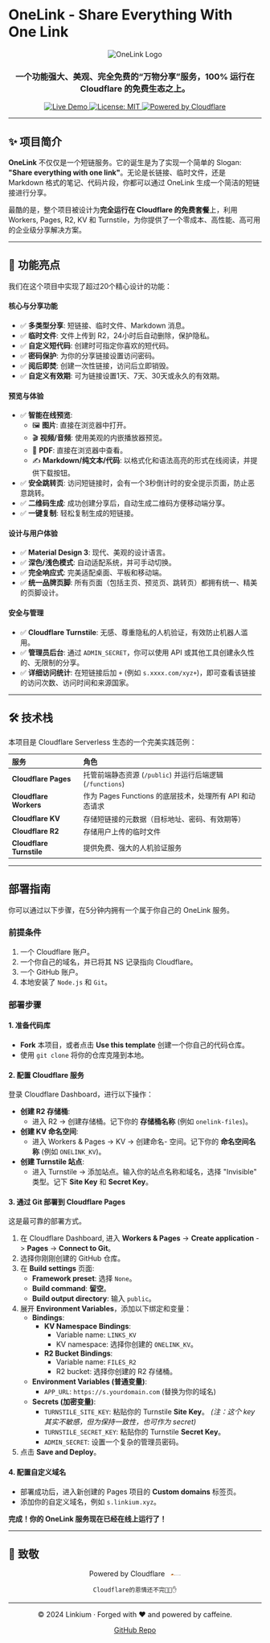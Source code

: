 # OneLink - Share Everything With One Link

<p align="center">
  <img src="[https://github.com/Linkium-suki/onelink/public/logo.svg](https://raw.githubusercontent.com/Linkium-suki/onelink/436bc09ab8cca21d93f00759d7f94932bfd0ab4d/public/logo.svg)" alt="OneLink Logo" width="128" height="128">
</p>

<h3 align="center">一个功能强大、美观、完全免费的“万物分享”服务，100% 运行在 Cloudflare 的免费生态之上。</h3>

<p align="center">
    <a href="https://1url.icu">
        <img src="https://img.shields.io/badge/Live%20Demo-Visit%20Now-brightgreen" alt="Live Demo">
    </a>
    <a href="#">
        <img src="https://img.shields.io/badge/License-MIT-blue.svg" alt="License: MIT">
    </a>
    <a href="https://www.cloudflare.com">
        <img src="https://img.shields.io/badge/Powered%20by-Cloudflare-F48020" alt="Powered by Cloudflare">
    </a>
</p>

---

## ✨ 项目简介

**OneLink** 不仅仅是一个短链服务。它的诞生是为了实现一个简单的 Slogan: **"Share everything with one link"**。无论是长链接、临时文件，还是 Markdown 格式的笔记、代码片段，你都可以通过 OneLink 生成一个简洁的短链接进行分享。

最酷的是，整个项目被设计为**完全运行在 Cloudflare 的免费套餐**上，利用 Workers, Pages, R2, KV 和 Turnstile，为你提供了一个零成本、高性能、高可用的企业级分享解决方案。


---

## 🚀 功能亮点

我们在这个项目中实现了超过20个精心设计的功能：

#### 核心与分享功能
- ✅ **多类型分享**: 短链接、临时文件、Markdown 消息。
- ✅ **临时文件**: 文件上传到 R2，24小时后自动删除，保护隐私。
- ✅ **自定义短代码**: 创建时可指定你喜欢的短代码。
- ✅ **密码保护**: 为你的分享链接设置访问密码。
- ✅ **阅后即焚**: 创建一次性链接，访问后立即销毁。
- ✅ **自定义有效期**: 可为链接设置1天、7天、30天或永久的有效期。

#### 预览与体验
- ✅ **智能在线预览**:
  - 🖼️ **图片**: 直接在浏览器中打开。
  - 🎬 **视频/音频**: 使用美观的内嵌播放器预览。
  - 📄 **PDF**: 直接在浏览器中查看。
  - ✍️ **Markdown/纯文本/代码**: 以格式化和语法高亮的形式在线阅读，并提供下载按钮。
- ✅ **安全跳转页**: 访问短链接时，会有一个3秒倒计时的安全提示页面，防止恶意跳转。
- ✅ **二维码生成**: 成功创建分享后，自动生成二维码方便移动端分享。
- ✅ **一键复制**: 轻松复制生成的短链接。

#### 设计与用户体验
- ✅ **Material Design 3**: 现代、美观的设计语言。
- ✅ **深色/浅色模式**: 自动适配系统，并可手动切换。
- ✅ **完全响应式**: 完美适配桌面、平板和移动端。
- ✅ **统一品牌页脚**: 所有页面（包括主页、预览页、跳转页）都拥有统一、精美的页脚设计。

#### 安全与管理
- ✅ **Cloudflare Turnstile**: 无感、尊重隐私的人机验证，有效防止机器人滥用。
- ✅ **管理员后台**: 通过 `ADMIN_SECRET`，你可以使用 API 或其他工具创建永久性的、无限制的分享。
- ✅ **详细访问统计**: 在短链接后加 `+` (例如 `s.xxxx.com/xyz+`)，即可查看该链接的访问次数、访问时间和来源国家。

---

## 🛠️ 技术栈

本项目是 Cloudflare Serverless 生态的一个完美实践范例：

| 服务 | 角色 |
| :--- | :--- |
| **Cloudflare Pages** | 托管前端静态资源 (`/public`) 并运行后端逻辑 (`/functions`) |
| **Cloudflare Workers** | 作为 Pages Functions 的底层技术，处理所有 API 和动态请求 |
| **Cloudflare KV** | 存储短链接的元数据（目标地址、密码、有效期等） |
| **Cloudflare R2** | 存储用户上传的临时文件 |
| **Cloudflare Turnstile**| 提供免费、强大的人机验证服务 |

---

## 部署指南

你可以通过以下步骤，在5分钟内拥有一个属于你自己的 OneLink 服务。

### 前提条件
1.  一个 Cloudflare 账户。
2.  一个你自己的域名，并已将其 NS 记录指向 Cloudflare。
3.  一个 GitHub 账户。
4.  本地安装了 `Node.js` 和 `Git`。

### 部署步骤

#### 1. 准备代码库
- **Fork** 本项目，或者点击 **Use this template** 创建一个你自己的代码仓库。
- 使用 `git clone` 将你的仓库克隆到本地。

#### 2. 配置 Cloudflare 服务
登录 Cloudflare Dashboard，进行以下操作：

- **创建 R2 存储桶**:
  - 进入 R2 -> 创建存储桶。记下你的 **存储桶名称** (例如 `onelink-files`)。
- **创建 KV 命名空间**:
  - 进入 Workers & Pages -> KV -> 创建命名- 空间。记下你的 **命名空间名称** (例如 `ONELINK_KV`)。
- **创建 Turnstile 站点**:
  - 进入 Turnstile -> 添加站点。输入你的站点名称和域名，选择 "Invisible" 类型。记下 **Site Key** 和 **Secret Key**。

#### 3. 通过 Git 部署到 Cloudflare Pages
这是最可靠的部署方式。

1.  在 Cloudflare Dashboard, 进入 **Workers & Pages** -> **Create application** -> **Pages** -> **Connect to Git**。
2.  选择你刚刚创建的 GitHub 仓库。
3.  在 **Build settings** 页面:
    - **Framework preset**: 选择 `None`。
    - **Build command**: **留空**。
    - **Build output directory**: 输入 `public`。
4.  展开 **Environment Variables**，添加以下绑定和变量：
    - **Bindings**:
      - **KV Namespace Bindings**:
        - Variable name: `LINKS_KV`
        - KV namespace: 选择你创建的 `ONELINK_KV`。
      - **R2 Bucket Bindings**:
        - Variable name: `FILES_R2`
        - R2 bucket: 选择你创建的 R2 存储桶。
    - **Environment Variables (普通变量)**:
      - `APP_URL`: `https://s.yourdomain.com` (替换为你的域名)
    - **Secrets (加密变量)**:
      - `TURNSTILE_SITE_KEY`: 粘贴你的 Turnstile **Site Key**。 *(注：这个 key 其实不敏感，但为保持一致性，也可作为 secret)*
      - `TURNSTILE_SECRET_KEY`: 粘贴你的 Turnstile **Secret Key**。
      - `ADMIN_SECRET`: 设置一个复杂的管理员密码。
5.  点击 **Save and Deploy**。

#### 4. 配置自定义域名
- 部署成功后，进入新创建的 Pages 项目的 **Custom domains** 标签页。
- 添加你的自定义域名，例如 `s.linkium.xyz`。

**完成！你的 OneLink 服务现在已经在线上运行了！**

---

## 🙏 致敬

<div align="center">
  <p>Powered by Cloudflare
    <a href="https://www.cloudflare.com">
      <img src="public/cflogo.svg" alt="Cloudflare Logo" width="20" style="vertical-align: middle; margin-left: 8px;">
    </a>
  </p>
  <p>
    <code>Cloudflare的恩情还不完🤚😭✋</code>
  </p>
</div>

---

<div align="center">
  <p>
    © 2024 Linkium · Forged with ❤️ and powered by caffeine.
  </p>
  <p>
    <a href="https://github.com/Linkium-suki/OneLink">GitHub Repo</a>
  </p>
</div>

